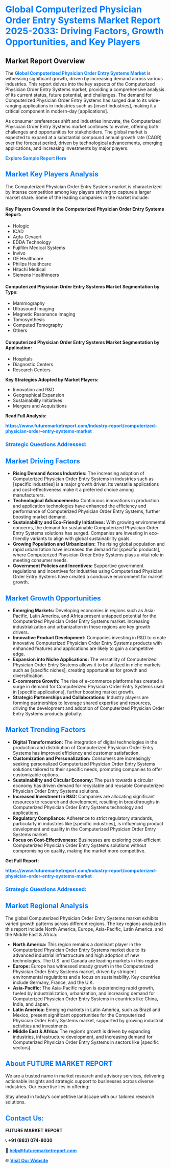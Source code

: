 <h1 style="color: #007BFF;">Global Computerized Physician Order Entry Systems Market Report 2025-2033: Driving Factors, Growth Opportunities, and Key Players</h1>

<section id="overview">
<h2>Market Report Overview</h2>
<p>The <a href="https://www.futuremarketreport.com/industry-report/computerized-physician-order-entry-systems-market" style="color: #007BFF; text-decoration: none;"><strong>Global Computerized Physician Order Entry Systems Market</strong></a> is witnessing significant growth, driven by increasing demand across various industries. This report delves into the key aspects of the Computerized Physician Order Entry Systems market, providing a comprehensive analysis of its current status, future potential, and challenges. The demand for Computerized Physician Order Entry Systems has surged due to its wide-ranging applications in industries such as [insert industries], making it a critical component in modern-day [applications].</p>
<p>As consumer preferences shift and industries innovate, the Computerized Physician Order Entry Systems market continues to evolve, offering both challenges and opportunities for stakeholders. The global market is expected to expand at a substantial compound annual growth rate (CAGR) over the forecast period, driven by technological advancements, emerging applications, and increasing investments by major players.</p>
</section>

<section id="overview">
<p><a href="https://www.futuremarketreport.com/request-sample/reportId=34261" style="color: #007BFF; text-decoration: none;"><strong>Explore Sample Report Here</strong></a></p>
</section>

<section id="key-players">
<h2 style="color: #007BFF;">Market Key Players Analysis</h2>
<p>The Computerized Physician Order Entry Systems market is characterized by intense competition among key players striving to capture a larger market share. Some of the leading companies in the market include:</p>
<h4>Key Players Covered in the Computerized Physician Order Entry Systems Report:</h4>
<ul><li>Hologic</li><li>ICAD</li><li>Agfa-Gevaert</li><li>EDDA Technology</li><li>Fujifilm Medical Systems</li><li>Invivo</li><li>GE Healthcare</li><li>Philips Healthcare</li><li>Hitachi Medical</li><li>Siemens Healthineers</li></ul>
<h4>Computerized Physician Order Entry Systems Market Segmentation by Type:</h4>
<ul><li>Mammography</li><li>Ultrasound Imaging</li><li>Magnetic Resonance Imaging</li><li>Tomosynthesis</li><li>Computed Tomography</li><li>Others</li></ul>

<h4>Computerized Physician Order Entry Systems Market Segmentation by Application:</h4>
<ul><li>Hospitals</li><li>Diagnostic Centers</li><li>Research Centers</li></ul>
<p><strong>Key Strategies Adopted by Market Players:</strong></p>
<ul>
<li>Innovation and R&D</li>
<li>Geographical Expansion</li>
<li>Sustainability Initiatives</li>
<li>Mergers and Acquisitions</li>
</ul>
</section>

<section>
<p><strong>Read Full Analysis: </strong></p><a href="https://www.futuremarketreport.com/industry-report/computerized-physician-order-entry-systems-market" style="color: #007BFF; text-decoration: none;"><strong>https://www.futuremarketreport.com/industry-report/computerized-physician-order-entry-systems-market</strong></a>
<h3 style="color: #007BFF;">Strategic Questions Addressed:</h3>
</section>

<section id="driving-factors">
<h2 style="color: #007BFF;">Market Driving Factors</h2>
<ul>
<li><strong>Rising Demand Across Industries:</strong> The increasing adoption of Computerized Physician Order Entry Systems in industries such as [specific industries] is a major growth driver. Its versatile applications and cost-effectiveness make it a preferred choice among manufacturers.</li>
<li><strong>Technological Advancements:</strong> Continuous innovations in production and application technologies have enhanced the efficiency and performance of Computerized Physician Order Entry Systems, further boosting market demand.</li>
<li><strong>Sustainability and Eco-Friendly Initiatives:</strong> With growing environmental concerns, the demand for sustainable Computerized Physician Order Entry Systems solutions has surged. Companies are investing in eco-friendly variants to align with global sustainability goals.</li>
<li><strong>Growing Population and Urbanization:</strong> The rising global population and rapid urbanization have increased the demand for [specific products], where Computerized Physician Order Entry Systems plays a vital role in meeting consumer needs.</li>
<li><strong>Government Policies and Incentives:</strong> Supportive government regulations and incentives for industries using Computerized Physician Order Entry Systems have created a conducive environment for market growth.</li>
</ul>
</section>

<section id="growth-opportunities">
<h2 style="color: #007BFF;">Market Growth Opportunities</h2>
<ul>
<li><strong>Emerging Markets:</strong> Developing economies in regions such as Asia-Pacific, Latin America, and Africa present untapped potential for the Computerized Physician Order Entry Systems market. Increasing industrialization and urbanization in these regions are key growth drivers.</li>
<li><strong>Innovative Product Development:</strong> Companies investing in R&D to create innovative Computerized Physician Order Entry Systems products with enhanced features and applications are likely to gain a competitive edge.</li>
<li><strong>Expansion into Niche Applications:</strong> The versatility of Computerized Physician Order Entry Systems allows it to be utilized in niche markets such as [specific niches], creating opportunities for growth and diversification.</li>
<li><strong>E-commerce Growth:</strong> The rise of e-commerce platforms has created a surge in demand for Computerized Physician Order Entry Systems used in [specific applications], further boosting market growth.</li>
<li><strong>Strategic Partnerships and Collaborations:</strong> Industry players are forming partnerships to leverage shared expertise and resources, driving the development and adoption of Computerized Physician Order Entry Systems products globally.</li>
</ul>
</section>

<section id="trending-factors">
<h2 style="color: #007BFF;">Market Trending Factors</h2>
<ul>
<li><strong>Digital Transformation:</strong> The integration of digital technologies in the production and distribution of Computerized Physician Order Entry Systems has improved efficiency and customer satisfaction.</li>
<li><strong>Customization and Personalization:</strong> Consumers are increasingly seeking personalized Computerized Physician Order Entry Systems solutions tailored to their specific needs, prompting companies to offer customizable options.</li>
<li><strong>Sustainability and Circular Economy:</strong> The push towards a circular economy has driven demand for recyclable and reusable Computerized Physician Order Entry Systems solutions.</li>
<li><strong>Increased Investment in R&D:</strong> Companies are allocating significant resources to research and development, resulting in breakthroughs in Computerized Physician Order Entry Systems technology and applications.</li>
<li><strong>Regulatory Compliance:</strong> Adherence to strict regulatory standards, particularly in industries like [specific industries], is influencing product development and quality in the Computerized Physician Order Entry Systems market.</li>
<li><strong>Focus on Cost-Effectiveness:</strong> Businesses are exploring cost-efficient Computerized Physician Order Entry Systems solutions without compromising on quality, making the market more competitive.</li>
</ul>
</section>

<section>
<p><strong>Get Full Report: </strong></p><a href="https://www.futuremarketreport.com/industry-report/computerized-physician-order-entry-systems-market" style="color: #007BFF; text-decoration: none;"><strong>https://www.futuremarketreport.com/industry-report/computerized-physician-order-entry-systems-market</strong></a>
<h3 style="color: #007BFF;">Strategic Questions Addressed:</h3>
</section>


<section id="regional-analysis">
<h2 style="color: #007BFF;">Market Regional Analysis</h2>
<p>The global Computerized Physician Order Entry Systems market exhibits varied growth patterns across different regions. The key regions analyzed in this report include North America, Europe, Asia-Pacific, Latin America, and the Middle East & Africa:</p>
<ul>
<li><strong>North America:</strong> This region remains a dominant player in the Computerized Physician Order Entry Systems market due to its advanced industrial infrastructure and high adoption of new technologies. The U.S. and Canada are leading markets in this region.</li>
<li><strong>Europe:</strong> Europe has witnessed steady growth in the Computerized Physician Order Entry Systems market, driven by stringent environmental regulations and a focus on sustainability. Key countries include Germany, France, and the U.K.</li>
<li><strong>Asia-Pacific:</strong> The Asia-Pacific region is experiencing rapid growth, fueled by industrialization, urbanization, and increasing demand for Computerized Physician Order Entry Systems in countries like China, India, and Japan.</li>
<li><strong>Latin America:</strong> Emerging markets in Latin America, such as Brazil and Mexico, present significant opportunities for the Computerized Physician Order Entry Systems market, supported by growing industrial activities and investments.</li>
<li><strong>Middle East & Africa:</strong> The region’s growth is driven by expanding industries, infrastructure development, and increasing demand for Computerized Physician Order Entry Systems in sectors like [specific sectors].</li>
</ul>
</section>

<footer>
<h2 style="color: #007BFF;">About FUTURE MARKET REPORT</h2>
<p>We are a trusted name in market research and advisory services, delivering actionable insights and strategic support to businesses across diverse industries. Our expertise lies in offering:</p>

<p>Stay ahead in today’s competitive landscape with our tailored research solutions.</p>

<h2 style="color: #007BFF;">Contact Us:</h2>
<p><strong>FUTURE MARKET REPORT</strong></p>
<p>📞 <strong>+91 (883) 074-8030</strong></p>
<p>📧 <strong><a href="mailto:help@futuremarketreport.com" style="color: #007BFF;">help@futuremarketreport.com</a></strong></p>
<p>🌐 <strong><a href="https://www.futuremarketreport.com/" style="color: #007BFF;">Visit Our Website</a></strong></p>
</footer>